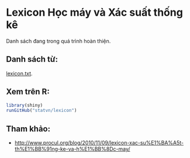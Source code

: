 Lexicon Học máy và Xác suất thống kê
====================================

Danh sách đang trong quá trình hoàn thiện.

## Danh sách từ:

[lexicon.txt](lexicon.txt).

## Xem trên R:

```r
library(shiny)
runGitHub("statvn/lexicon")
```

## Tham khảo:

- http://www.procul.org/blog/2010/11/09/lexicon-xac-su%E1%BA%A5t-th%E1%BB%91ng-ke-va-h%E1%BB%8Dc-may/
